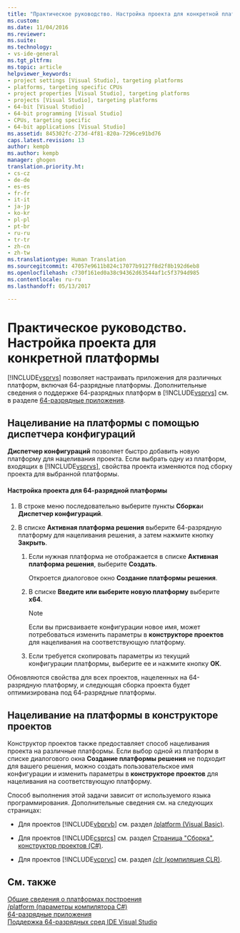 ```yaml
---
title: "Практическое руководство. Настройка проекта для конкретной платформы | Документы Майкрософт"
ms.custom: 
ms.date: 11/04/2016
ms.reviewer: 
ms.suite: 
ms.technology:
- vs-ide-general
ms.tgt_pltfrm: 
ms.topic: article
helpviewer_keywords:
- project settings [Visual Studio], targeting platforms
- platforms, targeting specific CPUs
- project properties [Visual Studio], targeting platforms
- projects [Visual Studio], targeting platforms
- 64-bit [Visual Studio]
- 64-bit programming [Visual Studio]
- CPUs, targeting specific
- 64-bit applications [Visual Studio]
ms.assetid: 845302fc-273d-4f81-820a-7296ce91bd76
caps.latest.revision: 13
author: kempb
ms.author: kempb
manager: ghogen
translation.priority.ht:
- cs-cz
- de-de
- es-es
- fr-fr
- it-it
- ja-jp
- ko-kr
- pl-pl
- pt-br
- ru-ru
- tr-tr
- zh-cn
- zh-tw
ms.translationtype: Human Translation
ms.sourcegitcommit: 47057e9611b824c17077b9127f8d2f8b192d6eb8
ms.openlocfilehash: c730f161ed0a38c94362d63544af1c5f3794d985
ms.contentlocale: ru-ru
ms.lasthandoff: 05/13/2017

---
```

# <a name="how-to-configure-projects-to-target-platforms"></a>Практическое руководство. Настройка проекта для конкретной платформы
[!INCLUDE[vsprvs](../code-quality/includes/vsprvs_md.md)] позволяет настраивать приложения для различных платформ, включая 64-разрядные платформы. Дополнительные сведения о поддержке 64-разрядных платформ в [!INCLUDE[vsprvs](../code-quality/includes/vsprvs_md.md)] см. в разделе [64-разрядные приложения](http://msdn.microsoft.com/Library/fd4026bc-2c3d-4b27-86dc-ec5e96018181).  
  
## <a name="targeting-platforms-with-the-configuration-manager"></a>Нацеливание на платформы с помощью диспетчера конфигураций  
 **Диспетчер конфигураций** позволяет быстро добавить новую платформу для нацеливания проекта. Если выбрать одну из платформ, входящих в [!INCLUDE[vsprvs](../code-quality/includes/vsprvs_md.md)], свойства проекта изменяются под сборку проекта для выбранной платформы.  
  
#### <a name="to-configure-a-project-to-target-a-64-bit-platform"></a>Настройка проекта для 64-разрядной платформы  
  
1.  В строке меню последовательно выберите пункты **Сборка**и **Диспетчер конфигураций**.  
  
2.  В списке **Активная платформа решения** выберите 64-разрядную платформу для нацеливания решения, а затем нажмите кнопку **Закрыть**.  
  
    1.  Если нужная платформа не отображается в списке **Активная платформа решения**, выберите **Создать**.  
  
         Откроется диалоговое окно **Создание платформы решения**.  
  
    2.  В списке **Введите или выберите новую платформу** выберите **x64**.  
  
        > [!NOTE]
        >  Если вы присваиваете конфигурации новое имя, может потребоваться изменить параметры в **конструкторе проектов** для нацеливания на соответствующую платформу.  
  
    3.  Если требуется скопировать параметры из текущий конфигурации платформы, выберите ее и нажмите кнопку **ОК**.  
  
 Обновляются свойства для всех проектов, нацеленных на 64-разрядную платформу, и следующая сборка проекта будет оптимизирована под 64-разрядные платформы.  
  
## <a name="targeting-platforms-in-the-project-designer"></a>Нацеливание на платформы в конструкторе проектов  
 Конструктор проектов также предоставляет способ нацеливания проекта на различные платформы. Если выбор одной из платформ в списке диалогового окна **Создание платформы решения** не подходит для вашего решения, можно создать пользовательское имя конфигурации и изменить параметры в **конструкторе проектов** для нацеливания на соответствующую платформу.  
  
 Способ выполнения этой задачи зависит от используемого языка программирования. Дополнительные сведения см. на следующих страницах:  
  
-   Для проектов [!INCLUDE[vbprvb](../code-quality/includes/vbprvb_md.md)] см. раздел [/platform (Visual Basic)](/dotnet/visual-basic/reference/command-line-compiler/platform).  
  
-   Для проектов [!INCLUDE[csprcs](../data-tools/includes/csprcs_md.md)] см. раздел [Страница "Сборка", конструктор проектов (C#)](../ide/reference/build-page-project-designer-csharp.md).  
  
-   Для проектов [!INCLUDE[vcprvc](../code-quality/includes/vcprvc_md.md)] см. раздел [/clr (компиляция CLR)](/cpp/build/reference/clr-common-language-runtime-compilation).  
  
## <a name="see-also"></a>См. также  
 [Общие сведения о платформах построения](../ide/understanding-build-platforms.md)   
 [/platform (параметры компилятора C#)](/dotnet/csharp/language-reference/compiler-options/platform-compiler-option)   
 [64-разрядные приложения](http://msdn.microsoft.com/Library/fd4026bc-2c3d-4b27-86dc-ec5e96018181)   
 [Поддержка 64-разрядных сред IDE Visual Studio](../ide/visual-studio-ide-64-bit-support.md)
